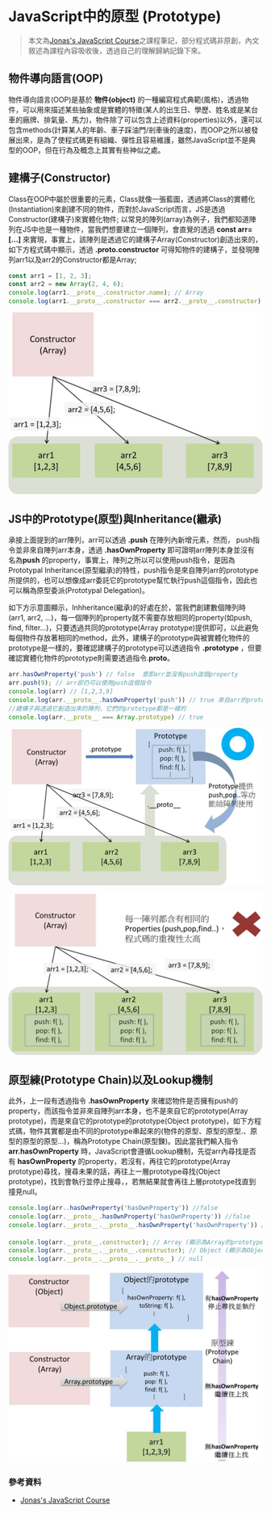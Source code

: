 # JavaScript中的原型 (Prototype)

> 本文為[Jonas's JavaScript Course](https://www.udemy.com/course/the-complete-javascript-course/)之課程筆記，部分程式碼非原創，內文敘述為課程內容吸收後，透過自己的理解歸納記錄下來。

## 物件導向語言(OOP)

物件導向語言(OOP)是基於 **物件(object)** 的一種編寫程式典範(風格)，透過物件，可以用來描述某些抽象或是實體的特徵(某人的出生日、學歷、姓名或是某台車的廠牌、排氣量、馬力)，物件除了可以包含上述資料(properties)以外，還可以包含methods(計算某人的年齡、車子踩油門/剎車後的速度)，而OOP之所以被發展出來，是為了使程式碼更有組織、彈性且容易維護，雖然JavaScript並不是典型的OOP，但在行為及概念上其實有些神似之處。

## 建構子(Constructor)

Class在OOP中屬於很重要的元素，Class就像一張藍圖，透過將Class的實體化(Instantiation)來創建不同的物件，而對於JavaScript而言，JS是透過Constructor(建構子)來實體化物件; 以常見的陣列(array)為例子，我們都知道陣列在JS中也是一種物件，當我們想要建立一個陣列，會直覺的透過 **const arr=[...]** 來實現，事實上，該陣列是透過它的建構子Array(Constructor)創造出來的，如下方程式碼中顯示，透過 **.__proto__.constructor** 可得知物件的建構子，並發現陣列arr1以及arr2的Constructor都是Array; 

``` js
const arr1 = [1, 2, 3];
const arr2 = new Array(2, 4, 6);
console.log(arr1.__proto__.constructor.name); // Array
console.log(arr1.__proto__.constructor === arr2.__proto__.constructor) //true
```

![constructor](https://github.com/ChiuWeiChung/IMGTANK/blob/main/prototype/constructor.jpg?raw=true)

## JS中的Prototype(原型)與Inheritance(繼承)

承接上面提到的arr陣列，arr可以透過 **.push** 在陣列內新增元素，然而， push指令並非來自陣列arr本身，透過 **.hasOwnProperty** 即可證明arr陣列本身並沒有 名為**push** 的property，事實上，陣列之所以可以使用push指令，是因為Prototypal Inheritance(原型繼承)的特性，push指令是來自陣列arr的prototype所提供的，也可以想像成arr委託它的prototype幫忙執行push這個指令，因此也可以稱為原型委派(Prototypal Delegation)。

如下方示意圖顯示，Inhheritance(繼承)的好處在於，當我們創建數個陣列時(arr1, arr2, ...)，每一個陣列的property就不需要存放相同的property(如push, find, filter...)，只要透過共同的prototype(Array prototype)提供即可，以此避免每個物件存放著相同的method，此外，建構子的prototype與被實體化物件的prototype是一樣的，要確認建構子的prototype可以透過指令 **.prototype** ，但要確認實體化物件的prototype則需要透過指令.__proto__。

``` js
arr.hasOwnProperty('push') // false  意即arr並沒有push這個property
arr.push(9); // arr卻仍可以使用push這個指令
console.log(arr) // [1,2,3,9] 
console.log(arr.__proto__.hasOwnProperty('push')) // true 來自arr的prototype
//建構子與透過它創造出來的陣列，它們的prototype都是一樣的
console.log(arr.__proto__ === Array.prototype) // true 
```

![with prototype idea](https://github.com/ChiuWeiChung/IMGTANK/blob/main/prototype/prototype.jpg?raw=true)

![without prototype idea](https://github.com/ChiuWeiChung/IMGTANK/blob/main/prototype/badway.jpg?raw=true)

## 原型練(Prototype Chain)以及Lookup機制

此外，上一段有透過指令 **.hasOwnProperty** 來確認物件是否擁有push的property，而該指令並非來自陣列arr本身，也不是來自它的prototype(Array prototype)，而是來自它的prototype的prototype(Object prototype)，如下方程式碼，物件其實都是由不同的prototype串起來的(物件的原型、原型的原型.、原型的原型的原型...)，稱為Prototype Chain(原型鍊)。因此當我們輸入指令 **arr.hasOwnProperty** 時，JavaScript會遵循Lookup機制，先從arr內尋找是否有 **hasOwnProperty** 的property，若沒有，再往它的prototype(Array prototype)尋找，搜尋未果的話，再往上一層prototype尋找(Object prototype)，找到會執行並停止搜尋，，若無結果就會再往上層prototype找直到撞見null。

``` js
console.log(arr..hasOwnProperty('hasOwnProperty')) //false
console.log(arr.__proto__.hasOwnProperty('hasOwnProperty')) //false
console.log(arr.__proto__.__proto__.hasOwnProperty('hasOwnProperty')) //true

console.log(arr.__proto__.constructor); // Array (顯示為Array的prototype)
console.log(arr.__proto__.__proto__.constructor); // Object (顯示為Object的prototype)
console.log(arr.__proto__.__proto__.__proto__) // null
```

![prototype chain](https://github.com/ChiuWeiChung/IMGTANK/blob/main/prototype/prototypechain.jpg?raw=true)


### 參考資料
* [Jonas's JavaScript Course](https://www.udemy.com/course/the-complete-javascript-course/)
<!-- constructor function與物件、prototype的關係，如下方的圖示所呈現，當我們建立了一個叫做Person的constructor function，透過 `new Person()` 建立了一個名為mike的物件，並且確認建構子Person的prototype( `Person.prototype` )以及mike的prototype( `mike.__proto__` )，可以發現都指向同一個prototype。
![prototype]()
```js
// 物件rick以及建構子Person兩者的prototype是一樣的
console.log(rick.__proto__ === Person.prototype) // true
``` -->
